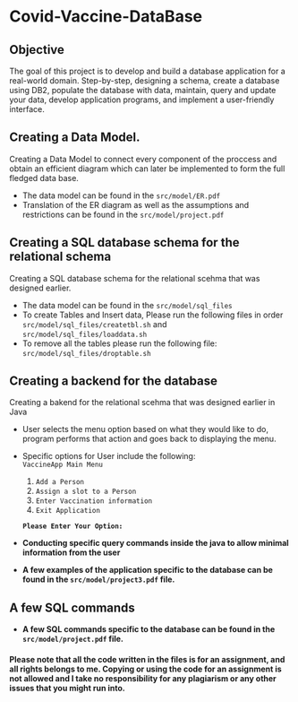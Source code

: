 # Covid-Vaccine-DataBase


## Objective

The goal of this project is to develop and build a database application for a real-world domain. Step-by-step, designing a schema, create a database using DB2, populate the database with data, maintain, query and update your data, develop application programs, and implement a user-friendly interface. 

## Creating a Data Model.

Creating a Data Model to connect every component of the proccess and obtain an efficient diagram which can later be implemented to form the full fledged data base. 

- The data model can be found in the `src/model/ER.pdf`
- Translation of the ER diagram as well as the assumptions and restrictions can be found in the `src/model/project.pdf`

## Creating a SQL database schema for the relational schema

Creating a SQL database schema for the relational scehma that was designed earlier. 
- The data model can be found in the `src/model/sql_files`
- To create Tables and Insert data, Please run the following files in order `src/model/sql_files/createtbl.sh` and `src/model/sql_files/loaddata.sh`
- To remove all the tables please run the following file: `src/model/sql_files/droptable.sh`

## Creating a backend for the database 
Creating a bakend for the relational scehma that was designed earlier in Java
- User selects the menu option based on what they would like to do, program performs that action and goes back to displaying the menu.
- Specific options for User include the following: <br>
  `VaccineApp Main Menu`<br>
     1. `Add a Person`<br>
     2. `Assign a slot to a Person`<br>
     3. `Enter Vaccination information`<br>
     4. `Exit Application`<b>
    
  `Please Enter Your Option:`<br>
- Conducting specific query commands inside the java to allow minimal information from the user
- A few examples of the application specific to the database can be found in the `src/model/project3.pdf` file.

## A few SQL commands
- A few SQL commands specific to the database can be found in the `src/model/project.pdf` file.






#### Please note that all the code written in the files is for an assignment, and all rights belongs to me. Copying or using the code for an assignment is not allowed and I take no responsibility for any plagiarism or any other issues that you might run into.

